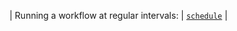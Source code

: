 | Running a workflow at regular intervals: | [`schedule`](/actions/learn-github-actions/events-that-trigger-workflows#schedule) |